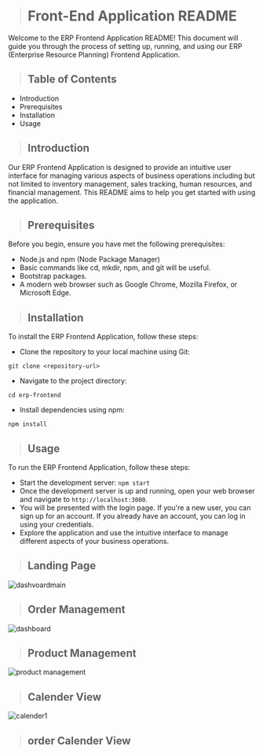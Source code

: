 ># Front-End Application README
Welcome to the ERP Frontend Application README! This document will guide you through the process of setting up, running, and using our ERP (Enterprise Resource Planning) Frontend Application.

>## Table of Contents

* Introduction
* Prerequisites
* Installation
* Usage

>## Introduction
Our ERP Frontend Application is designed to provide an intuitive user interface for managing various aspects of business operations including but not limited to inventory management, sales tracking, human resources, and financial management. This README aims to help you get started with using the application.

>## Prerequisites
Before you begin, ensure you have met the following prerequisites:

* Node.js and npm (Node Package Manager)
* Basic commands like cd, mkdir, npm, and git will be useful.
* Bootstrap packages.
* A modern web browser such as Google Chrome, Mozilla Firefox, or Microsoft Edge.

>## Installation

To install the ERP Frontend Application, follow these steps:
* Clone the repository to your local machine using Git:
  
 `git clone <repository-url>`

* Navigate to the project directory:

 `cd erp-frontend`

* Install dependencies using npm:

`npm install`

>## Usage

To run the ERP Frontend Application, follow these steps:
* Start the development server:
  `npm start`
* Once the development server is up and running, open your web browser and navigate to `http://localhost:3000`.
* You will be presented with the login page. If you're a new user, you can sign up for an account. If you already have an account, you can log in using your credentials.
* Explore the application and use the intuitive interface to manage different aspects of your business operations.
>## Landing Page
![dashvoardmain](https://github.com/phani2110/ERP/assets/112878767/7754a433-6236-49f6-be21-e6d03db55edc)
>## Order Management
![dashboard](https://github.com/phani2110/ERP/assets/112878767/8eedeb79-5104-461c-a25c-e7cfdab22cb6)
>## Product Management
![product management](https://github.com/phani2110/ERP/assets/112878767/d65934d9-74e1-42ab-87b1-72cb3fbf3a1c)

>## Calender View
![calender1](https://github.com/phani2110/ERP/assets/112878767/ea22c2ba-42a2-40b2-b7d3-e2a719476b03)

>## order Calender View




